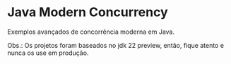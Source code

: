 # Java Modern Concurrency

Exemplos avançados de concorrência moderna em Java.

Obs.: Os projetos foram baseados no jdk 22 preview, então, fique atento e nunca os use em produção.